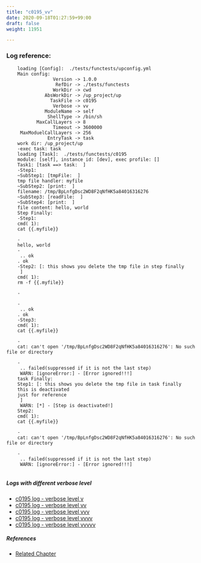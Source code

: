 ```yaml
---
title: "c0195_vv"
date: 2020-09-18T01:27:59+99:00
draft: false
weight: 11951

---
```


### Log reference: <no value>

```
    loading [Config]:  ./tests/functests/upconfig.yml
    Main config:
                 Version -> 1.0.0
                  RefDir -> ./tests/functests
                 WorkDir -> cwd
              AbsWorkDir -> /up_project/up
                TaskFile -> c0195
                 Verbose -> vv
              ModuleName -> self
               ShellType -> /bin/sh
           MaxCallLayers -> 8
                 Timeout -> 3600000
     MaxModuelCallLayers -> 256
               EntryTask -> task
    work dir: /up_project/up
    -exec task: task
    loading [Task]:  ./tests/functests/c0195
    module: [self], instance id: [dev], exec profile: []
    Task1: [task ==> task:  ]
    -Step1:
    ~SubStep1: [tmpFile:  ]
    tmp file handler: myfile
    ~SubStep2: [print:  ]
    filename: /tmp/BpLnfgDsc2WD8F2qNfHK5a84016316276
    ~SubStep3: [readFile:  ]
    ~SubStep4: [print:  ]
    file content: hello, world
    Step Finally:
    -Step1:
    cmd( 1):
    cat {{.myfile}}
    
    -
    hello, world
    -
     .. ok
    . ok
    -Step2: [: this shows you delete the tmp file in step finally
     ]
    cmd( 1):
    rm -f {{.myfile}}
    
    -
    
    -
     .. ok
    . ok
    -Step3:
    cmd( 1):
    cat {{.myfile}}
    
    -
    cat: can't open '/tmp/BpLnfgDsc2WD8F2qNfHK5a84016316276': No such file or directory
    
    -
     .. failed(suppressed if it is not the last step)
     WARN: [ignoreError:] - [Error ignored!!!]
    task Finally:
    Step1: [: this shows you delete the tmp file in task finally
    this is deactivated
    just for reference
     ]
     WARN: [*] - [Step is deactivated!]
    Step2:
    cmd( 1):
    cat {{.myfile}}
    
    -
    cat: can't open '/tmp/BpLnfgDsc2WD8F2qNfHK5a84016316276': No such file or directory
    
    -
     .. failed(suppressed if it is not the last step)
     WARN: [ignoreError:] - [Error ignored!!!]
    
```

##### Logs with different verbose level
* [c0195 log - verbose level v](../../logs/c0195_v)
* [c0195 log - verbose level vv](../../logs/c0195_vv)
* [c0195 log - verbose level vvv](../../logs/c0195_vvv)
* [c0195 log - verbose level vvvv](../../logs/c0195_vvvv)
* [c0195 log - verbose level vvvvv](../../logs/c0195_vvvvv)

##### References
* [Related Chapter](../../cmd-func/c0195)
